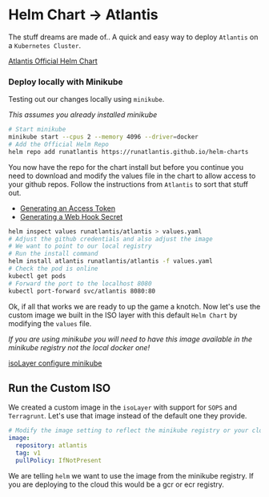 # Helm Chart -> Atlantis
The stuff dreams are made of.. 
A quick and easy way to deploy `Atlantis` on a `Kubernetes Cluster`.

[Atlantis Official Helm Chart](https://www.runatlantis.io/docs/deployment.html#deployment-2)

### Deploy locally with Minikube
Testing out our changes locally using `minikube`.

*This assumes you already installed minikube*

```sh
# Start minikube
minikube start --cpus 2 --memory 4096 --driver=docker 
# Add the Official Helm Repo
helm repo add runatlantis https://runatlantis.github.io/helm-charts
```

You now have the repo for the chart install but before you continue you need to download and modify the values file in the chart to allow access to your github repos. Follow the instructions from `Atlantis` to sort that stuff out.
* [Generating an Access Token](https://www.runatlantis.io/docs/access-credentials.html#generating-an-access-token)
* [Generating a Web Hook Secret](https://www.runatlantis.io/docs/webhook-secrets.html#generating-a-webhook-secret)


```sh
helm inspect values runatlantis/atlantis > values.yaml
# Adjust the github credentials and also adjust the image
# We want to point to our local registry
# Run the install command
helm install atlantis runatlantis/atlantis -f values.yaml
# Check the pod is online
kubectl get pods
# Forward the port to the localhost 8080
kubectl port-forward svc/atlantis 8080:80
```

Ok, if all that works we are ready to up the game a knotch.
Now let's use the custom image we built in the ISO layer with this default `Helm Chart` by modifying the `values` file.

*If you are using minikube you will need to have this image available in the minikube registry not the local docker one!*

[isoLayer configure minikube]()

## Run the Custom ISO
We created a custom image in the `isoLayer` with support for `SOPS` and `Terragrunt`. Let's use that image instead of the default one they provide.

```yaml
# Modify the image setting to reflect the minikube registry or your cloud providers
image:
  repository: atlantis
  tag: v1
  pullPolicy: IfNotPresent
```

We are telling `helm` we want to use the image from the minikube registry. If you are deploying to the cloud this would be a gcr or ecr registry.
